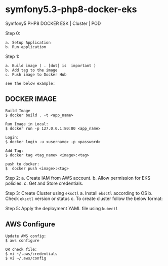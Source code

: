 # symfony5.3-php8-docker-eks
Symfony5 PHP8 DOCKER ESK | Cluster | POD

Step 0: 

    a. Setup Application 
    b. Run application 

Step 1: 

    a. Build image ( . [dot] is  important )
    b. Add tag to the image
    c. Push image to Docker Hub
    
    see the below example:

## DOCKER IMAGE
    Build Image
    $ docker build . -t <app_name>

    Run Image in Local:
    $ docker run -p 127.0.0.1:80:80 <app_name>

    Login:
    $ docker login -u <username> -p <password>
    
    Add Tag:
    $ docker tag <tag_name> <image>:<tag>

    push to docker:
    $  docker push <image>:<tag>

Step 2: 
    a. Create IAM from AWS account.
    b. Allow permission for EKS policies.
    c. Get and Store credentials.


Step 3:  Create Cluster  using `eksctl`
    a. Install `eksctl` according to OS
    b. Check `eksctl` version or status
    c. To create cluster follow the below format:


Step 5: Apply the deployment YAML file using `kubectl`



## AWS Configure
    Update AWS config:
    $ aws configure

    OR check file:
    $ vi ~/.aws/credentials
    $ vi ~/.aws/config
